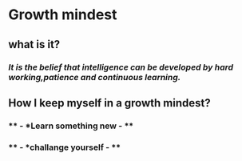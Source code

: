 # **Growth mindest**

## what is it?


###  *It is the belief that intelligence can be developed by hard working,patience and continuous learning.* 

## How I keep myself in a growth mindest?
### ** -  *Learn something new - **
### ** -  *challange yourself - **





